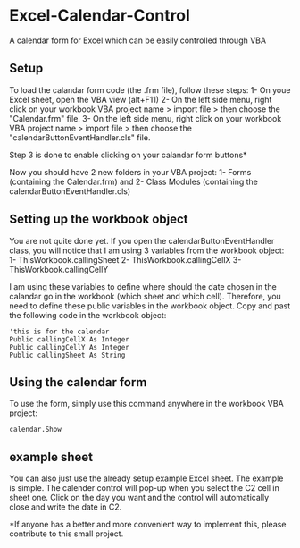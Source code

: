 # Excel-Calendar-Control
A calendar form for Excel which can be easily controlled through VBA

## Setup
To load the calandar form code (the .frm file), follow these steps:
1- On youe Excel sheet, open the VBA view (alt+F11)
2- On the left side menu, right click on your workbook VBA project name > import file > then choose the "Calendar.frm" file.
3- On the left side menu, right click on your workbook VBA project name > import file > then choose the "calendarButtonEventHandler.cls" file.

Step 3 is done to enable clicking on your calandar form buttons*

Now you should have 2 new folders in your VBA project: 1- Forms (containing the Calendar.frm) and 2- Class Modules (containing the calendarButtonEventHandler.cls)

## Setting up the workbook object
You are not quite done yet. If you open the calendarButtonEventHandler class, you will notice that I am using 3 variables from the workbook object:
1- ThisWorkbook.callingSheet
2- ThisWorkbook.callingCellX
3- ThisWorkbook.callingCellY

I am using these variables to define where should the date chosen in the calandar go in the workbook (which sheet and which cell). Therefore, you need to define these public variables in the workbook object. Copy and past the following code in the workbook object:
```VB
'this is for the calendar
Public callingCellX As Integer
Public callingCellY As Integer
Public callingSheet As String
```

## Using the calendar form
To use the form, simply use this command anywhere in the workbook VBA project:
```VB
calendar.Show
```

## example sheet
You can also just use the already setup example Excel sheet. The example is simple. The calender control will pop-up when you select the C2 cell in sheet one. Click on the day you want and the control will automatically close and write the date in C2.


*If anyone has a better and more convenient way to implement this, please contribute to this small project.
